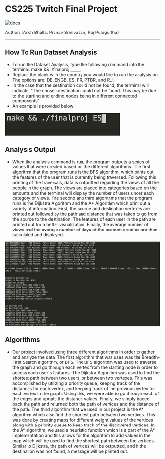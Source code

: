 # CS225 Twitch Final Project

[![docs](https://img.shields.io/badge/docs-yes-brightgreen)](docs/README.md)


Author: [Ansh Bhalla, Pranav Srinivasan, Raj Pulugurtha]

---

**How To Run Dataset Analysis**
-
- To run the Dataset Analysis, type the following command into the terminal: make && ./finalproj _____
- Replace the blank with the country you would like to run the analysis on. The options are: DE, ENGB, ES, FR, PTBR, and RU.
- In the case that the destination could not be found, the terminal will indicate: "The chosen destination could not be found. This may be due to the starting and ending nodes being in different connected components".
- An example is provided below:


![image](makeimage.png)

**Analysis Output**
-
- When the analysis command is run, the program outputs a series of values that were created based on the different algorithms. The first algorithm that the program runs is the BFS algorithm, which prints out the features of the user that is currently being traversed. Following this printing of the traversals, data is outputted regarding the views of all the people in the graph. The views are placed into categories based on the amounts and the terminal will display the number of users under each category of views. The second and third algorithms that the program runs is the Dijkstra Algorithm and the A* Algorithm which print out a variety of information. First, the source and destination vertexes are printed out followed by the path and distance that was taken to go from the source to the destination. The features of each user in the path are printed out for a better visualization. Finally, the average number of views and the average number of days of the account creation are then calculated and displayed. 


![image](algoImage.png)


 
**Algorithms**  
-
- Our project involved using three different algorithms in order to gather and analyze the data. The first algorithm that was uses was the Breadth-First Search algorithm, or BFS. The BFS algorithm was used to traverse the graph and go through each vertex from the starting node in order to access each user's features. The Dijkstra Algorithm was used to find the shortest path between two users, or between two vertexes. This was accomplished by utilizing a priority queue, keeping track of the distances for each vertex, and keeping track of the previous vertex for each vertex in the graph. Using this, we were able to go through each of the edges and update the distance values. Finally, we simply traced back the path and returned both the path of vertices and the distance of the path. The third algorithm that we used in our project is the A* algorithm which also find the shortest path between two vertices. This was done by creating maps for different weight values of the vertices along with a priority queue to keep track of the discovered vertices. In the A* algorithm, we used a heuristic function which is a part of the A* implementation and this allows for the algorithm to add values in the map which will be used to find the shortest path between the vertices. Similar to Dijkstra, the path of vertices will be outputted, and if the destination was not found, a message will be printed out.

